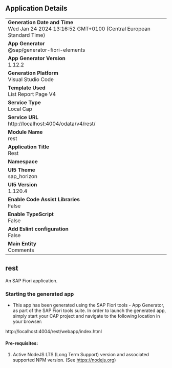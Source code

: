 ## Application Details
|               |
| ------------- |
|**Generation Date and Time**<br>Wed Jan 24 2024 13:16:52 GMT+0100 (Central European Standard Time)|
|**App Generator**<br>@sap/generator-fiori-elements|
|**App Generator Version**<br>1.12.2|
|**Generation Platform**<br>Visual Studio Code|
|**Template Used**<br>List Report Page V4|
|**Service Type**<br>Local Cap|
|**Service URL**<br>http://localhost:4004/odata/v4/rest/
|**Module Name**<br>rest|
|**Application Title**<br>Rest|
|**Namespace**<br>|
|**UI5 Theme**<br>sap_horizon|
|**UI5 Version**<br>1.120.4|
|**Enable Code Assist Libraries**<br>False|
|**Enable TypeScript**<br>False|
|**Add Eslint configuration**<br>False|
|**Main Entity**<br>Comments|

## rest

An SAP Fiori application.

### Starting the generated app

-   This app has been generated using the SAP Fiori tools - App Generator, as part of the SAP Fiori tools suite.  In order to launch the generated app, simply start your CAP project and navigate to the following location in your browser:

http://localhost:4004/rest/webapp/index.html

#### Pre-requisites:

1. Active NodeJS LTS (Long Term Support) version and associated supported NPM version.  (See https://nodejs.org)


